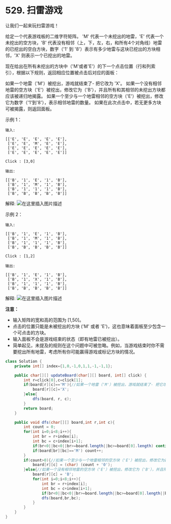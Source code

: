 # 529. 扫雷游戏

让我们一起来玩扫雷游戏！

给定一个代表游戏板的二维字符矩阵。 'M' 代表一个未挖出的地雷，'E' 代表一个未挖出的空方块，'B' 代表没有相邻（上，下，左，右，和所有4个对角线）地雷的已挖出的空白方块，数字（'1' 到 '8'）表示有多少地雷与这块已挖出的方块相邻，'X' 则表示一个已挖出的地雷。

现在给出在所有未挖出的方块中（'M'或者'E'）的下一个点击位置（行和列索引），根据以下规则，返回相应位置被点击后对应的面板：

如果一个地雷（'M'）被挖出，游戏就结束了- 把它改为 'X'。
如果一个没有相邻地雷的空方块（'E'）被挖出，修改它为（'B'），并且所有和其相邻的未挖出方块都应该被递归地揭露。
如果一个至少与一个地雷相邻的空方块（'E'）被挖出，修改它为数字（'1'到'8'），表示相邻地雷的数量。
如果在此次点击中，若无更多方块可被揭露，则返回面板。
 

示例 1：
	
	输入: 
	
	[['E', 'E', 'E', 'E', 'E'],
	 ['E', 'E', 'M', 'E', 'E'],
	 ['E', 'E', 'E', 'E', 'E'],
	 ['E', 'E', 'E', 'E', 'E']]
	
	Click : [3,0]
	
	输出: 
	
	[['B', '1', 'E', '1', 'B'],
	 ['B', '1', 'M', '1', 'B'],
	 ['B', '1', '1', '1', 'B'],
	 ['B', 'B', 'B', 'B', 'B']]

解释:
![在这里插入图片描述](https://img-blog.csdnimg.cn/20200820220227942.png?x-oss-process=image/watermark,type_ZmFuZ3poZW5naGVpdGk,shadow_10,text_aHR0cHM6Ly9ibG9nLmNzZG4ubmV0L3plcm9fa28=,size_16,color_FFFFFF,t_70#pic_center)

示例 2：

	输入: 
	
	[['B', '1', 'E', '1', 'B'],
	 ['B', '1', 'M', '1', 'B'],
	 ['B', '1', '1', '1', 'B'],
	 ['B', 'B', 'B', 'B', 'B']]
	
	Click : [1,2]
	
	输出: 
	
	[['B', '1', 'E', '1', 'B'],
	 ['B', '1', 'X', '1', 'B'],
	 ['B', '1', '1', '1', 'B'],
	 ['B', 'B', 'B', 'B', 'B']]

解释:
![在这里插入图片描述](https://img-blog.csdnimg.cn/20200820220243842.png?x-oss-process=image/watermark,type_ZmFuZ3poZW5naGVpdGk,shadow_10,text_aHR0cHM6Ly9ibG9nLmNzZG4ubmV0L3plcm9fa28=,size_16,color_FFFFFF,t_70#pic_center)

 

**注意：**

- 输入矩阵的宽和高的范围为 [1,50]。
- 点击的位置只能是未被挖出的方块 ('M' 或者 'E')，这也意味着面板至少包含一个可点击的方块。
- 输入面板不会是游戏结束的状态（即有地雷已被挖出）。
- 简单起见，未提及的规则在这个问题中可被忽略。例如，当游戏结束时你不需要挖出所有地雷，考虑所有你可能赢得游戏或标记方块的情况。

```java
class Solution {
    private int[] index={1,0,-1,0,1,1,-1,-1,1};

    public char[][] updateBoard(char[][] board, int[] click) {
        int r=click[0],c=click[1];
        if(board[r][c]=='M'){//如果一个地雷（'M'）被挖出，游戏就结束了- 把它改为 'X'。
            board[r][c]='X';
        }else{
            dfs(board, r, c);
        }
        return board;
    }

    public void dfs(char[][] board,int r,int c){
        int count = 0;
        for(int i=0;i<8;i++){
            int br = r+index[i];
            int bc = c+index[i+1];
            if(br<0||bc<0||br>=board.length||bc>=board[0].length) continue;
            if(board[br][bc]=='M') count++;
        }
        if(count>0){//如果一个至少与一个地雷相邻的空方块（'E'）被挖出，修改它为数字（'1'到'8'），表示相邻地雷的数量。
            board[r][c] = (char) (count + '0');
        }else{//如果一个没有相邻地雷的空方块（'E'）被挖出，修改它为（'B'），并且所有和其相邻的未挖出方块都应该被递归地揭露。
            board[r][c] = 'B';
            for(int i=0;i<8;i++){
                int br = r+index[i];
                int bc = c+index[i+1];
                if(br<0||bc<0||br>=board.length||bc>=board[0].length||board[br][bc]!='E') continue;
                dfs(board,br,bc);
            }
        }
    }
}
```
